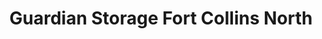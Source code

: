 ---
title: "Guardian Storage Fort Collins North"
url: /fort-collins/guardian-storage-fort-collins-north/
shop: storage rental
---